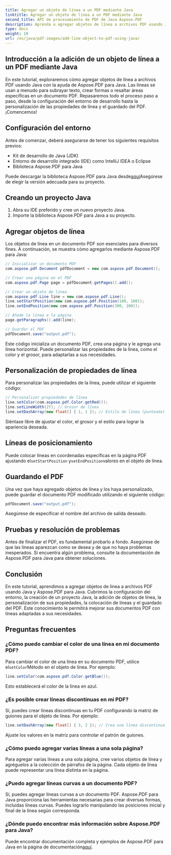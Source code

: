 ```yaml
---
title: Agregar un objeto de línea a un PDF mediante Java
linktitle: Agregar un objeto de línea a un PDF mediante Java
second_title: API de procesamiento de PDF de Java Aspose.PDF
description: Aprenda a agregar objetos de línea a archivos PDF usando Java con Aspose.PDF para Java. Personalice líneas, colóquelas y cree archivos PDF dinámicos sin esfuerzo.
type: docs
weight: 10
url: /es/java/pdf-images/add-line-object-to-pdf-using-java/
---
```


## Introducción a la adición de un objeto de línea a un PDF mediante Java

En este tutorial, exploraremos cómo agregar objetos de línea a archivos PDF usando Java con la ayuda de Aspose.PDF para Java. Las líneas se usan a menudo para subrayar texto, crear formas o resaltar áreas específicas en un documento PDF. Repasaremos todo el proceso paso a paso, desde la configuración del entorno de desarrollo hasta la personalización de las propiedades de línea y el guardado del PDF. ¡Comencemos!

## Configuración del entorno

Antes de comenzar, deberá asegurarse de tener los siguientes requisitos previos:

- Kit de desarrollo de Java (JDK)
- Entorno de desarrollo integrado (IDE) como IntelliJ IDEA o Eclipse
- Biblioteca Aspose.PDF para Java

 Puede descargar la biblioteca Aspose.PDF para Java desde[aquí](https://releases.aspose.com/pdf/java/)Asegúrese de elegir la versión adecuada para su proyecto.

## Creando un proyecto Java

1. Abra su IDE preferido y cree un nuevo proyecto Java.
2. Importe la biblioteca Aspose.PDF para Java a su proyecto.

## Agregar objetos de línea

Los objetos de línea en un documento PDF son esenciales para diversos fines. A continuación, se muestra cómo agregarlos mediante Aspose.PDF para Java:

```java
// Inicializar un documento PDF
com.aspose.pdf.Document pdfDocument = new com.aspose.pdf.Document();

// Crear una página en el PDF
com.aspose.pdf.Page page = pdfDocument.getPages().add();

// Crear un objeto de línea
com.aspose.pdf.Line line = new com.aspose.pdf.Line();
line.setStartPosition(new com.aspose.pdf.Position(100, 100));
line.setEndPosition(new com.aspose.pdf.Position(300, 100));

// Añade la línea a la página
page.getParagraphs().add(line);

// Guardar el PDF
pdfDocument.save("output.pdf");
```

Este código inicializa un documento PDF, crea una página y le agrega una línea horizontal. Puede personalizar las propiedades de la línea, como el color y el grosor, para adaptarlas a sus necesidades.

## Personalización de propiedades de línea

Para personalizar las propiedades de la línea, puede utilizar el siguiente código:

```java
// Personalizar propiedades de línea
line.setColor(com.aspose.pdf.Color.getRed());
line.setLineWidth(2f); // Grosor de línea
line.setDashArray(new float[] { 1, 1 }); // Estilo de línea (punteada)
```

Siéntase libre de ajustar el color, el grosor y el estilo para lograr la apariencia deseada.

## Líneas de posicionamiento

 Puede colocar líneas en coordenadas específicas en la página PDF ajustando el`setStartPosition` y`setEndPosition`valores en el objeto de línea.

## Guardando el PDF

Una vez que haya agregado objetos de línea y los haya personalizado, puede guardar el documento PDF modificado utilizando el siguiente código:

```java
pdfDocument.save("output.pdf");
```

Asegúrese de especificar el nombre del archivo de salida deseado.

## Pruebas y resolución de problemas

Antes de finalizar el PDF, es fundamental probarlo a fondo. Asegúrese de que las líneas aparezcan como se desea y de que no haya problemas inesperados. Si encuentra algún problema, consulte la documentación de Aspose.PDF para Java para obtener soluciones.

## Conclusión

En este tutorial, aprendimos a agregar objetos de línea a archivos PDF usando Java y Aspose.PDF para Java. Cubrimos la configuración del entorno, la creación de un proyecto Java, la adición de objetos de línea, la personalización de sus propiedades, la colocación de líneas y el guardado del PDF. Este conocimiento le permitirá mejorar sus documentos PDF con líneas adaptadas a sus necesidades.

## Preguntas frecuentes

### ¿Cómo puedo cambiar el color de una línea en mi documento PDF?

 Para cambiar el color de una línea en su documento PDF, utilice el`setColor`Método en el objeto de línea. Por ejemplo:

```java
line.setColor(com.aspose.pdf.Color.getBlue());
```

Esto establecerá el color de la línea en azul.

### ¿Es posible crear líneas discontinuas en mi PDF?

Sí, puedes crear líneas discontinuas en tu PDF configurando la matriz de guiones para el objeto de línea. Por ejemplo:

```java
line.setDashArray(new float[] { 3, 2 }); // Crea una línea discontinua
```

Ajuste los valores en la matriz para controlar el patrón de guiones.

### ¿Cómo puedo agregar varias líneas a una sola página?

Para agregar varias líneas a una sola página, cree varios objetos de línea y agréguelos a la colección de párrafos de la página. Cada objeto de línea puede representar una línea distinta en la página.

### ¿Puedo agregar líneas curvas a un documento PDF?

Sí, puedes agregar líneas curvas a un documento PDF. Aspose.PDF para Java proporciona las herramientas necesarias para crear diversas formas, incluidas líneas curvas. Puedes lograrlo manipulando las posiciones inicial y final de la línea según corresponda.

### ¿Dónde puedo encontrar más información sobre Aspose.PDF para Java?

Puede encontrar documentación completa y ejemplos de Aspose.PDF para Java en la página de documentación[aquí](https://reference.aspose.com/pdf/java/).